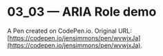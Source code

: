 # 03_03 — ARIA Role demo

A Pen created on CodePen.io. Original URL: [https://codepen.io/jensimmons/pen/wvwjxJa](https://codepen.io/jensimmons/pen/wvwjxJa).


